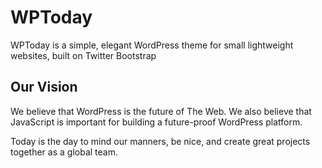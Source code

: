 <html>
<head>
<meta name="viewport" content="width=device-width" />
<meta http-equiv="Content-Type" content="text/html; charset=utf-8" />
<title>WPToday</title>
<link rel="stylesheet" href="wp-admin/css/install.css?ver=20100228" type="text/css" />
</head>
<body>


<h1>WPToday</h1>
<p>WPToday is a simple, elegant WordPress theme for small lightweight websites, built on Twitter Bootstrap</p>

<h2>Our Vision</h2>
<p>We believe that WordPress is the future of The Web. We also believe that JavaScript is important for building a future-proof WordPress platform.</p>
<p>Today is the day to mind our manners, be nice, and create great projects together as a global team.</p>

</body>
</html>
